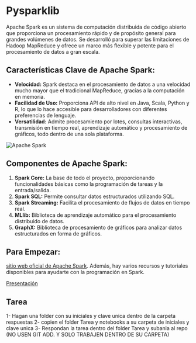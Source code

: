 # Pysparklib

Apache Spark es un sistema de computación distribuida de código abierto que proporciona un procesamiento rápido y de propósito general para grandes volúmenes de datos. Se desarrolló para superar las limitaciones de Hadoop MapReduce y ofrece un marco más flexible y potente para el procesamiento de datos a gran escala.

## Características Clave de Apache Spark:

- **Velocidad:** Spark destaca en el procesamiento de datos a una velocidad mucho mayor que el tradicional MapReduce, gracias a la computación en memoria.
- **Facilidad de Uso:** Proporciona API de alto nivel en Java, Scala, Python y R, lo que lo hace accesible para desarrolladores con diferentes preferencias de lenguaje.
- **Versatilidad:** Admite procesamiento por lotes, consultas interactivas, transmisión en tiempo real, aprendizaje automático y procesamiento de gráficos, todo dentro de una sola plataforma.

![Apache Spark](https://miro.medium.com/v2/resize:fit:1400/1*QWlL7znJ_pJSJIhrdCZfcA.png)

## Componentes de Apache Spark:

1. **Spark Core:** La base de todo el proyecto, proporcionando funcionalidades básicas como la programación de tareas y la entrada/salida.
2. **Spark SQL:** Permite consultar datos estructurados utilizando SQL.
3. **Spark Streaming:** Facilita el procesamiento de flujos de datos en tiempo real.
4. **MLlib:** Biblioteca de aprendizaje automático para el procesamiento distribuido de datos.
5. **GraphX:** Biblioteca de procesamiento de gráficos para analizar datos estructurados en forma de gráficos.

## Para Empezar:

[sitio web oficial de Apache Spark](https://spark.apache.org/). Además, hay varios recursos y tutoriales disponibles para ayudarte con la programación en Spark.

[Presentación](https://docs.google.com/presentation/d/1bhRxTo7rLZ1KqncpJt1iKgVE3o7CnOey6CCWynIhR00/edit?usp=sharing)

## Tarea 

1- Hagan una folder con su iniciales y clave unica dentro de la carpeta respuestas
2- copien el folder Tarea y notebooks a su carpeta de iniciales y clave unica
3- Respondan la tarea dentro del folder Tarea y subanla al repo (NO USEN GIT ADD. Y SOLO TRABAJEN DENTRO DE SU CARPETA)


